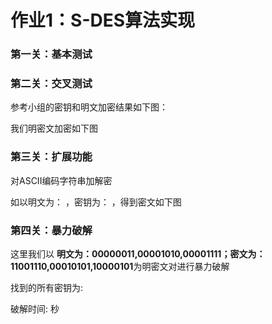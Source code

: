 # 作业1：S-DES算法实现

### 第一关：基本测试



### 第二关：交叉测试

参考小组的密钥和明文加密结果如下图：



我们明密文加密如下图



### 第三关：扩展功能

对ASCII编码字符串加解密

如以明文为： ，密钥为： ，得到密文如下图





### 第四关：暴力破解

这里我们以 **明文为：00000011,00001010,00001111；密文为：11001110,00010101,10000101**为明密文对进行暴力破解

找到的所有密钥为:

破解时间: 秒
```



